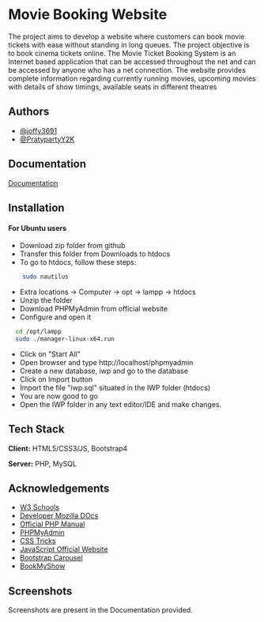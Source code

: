 
# Movie Booking Website

The project aims to develop a website where customers can book movie tickets with ease
without standing in long queues. The project objective is to book cinema tickets online. The
Movie Ticket Booking System is an Internet based application that can be accessed throughout
the net and can be accessed by anyone who has a net connection. The website provides
complete information regarding currently running movies, upcoming movies with details of
show timings, available seats in different theatres


## Authors

- [@joffy3691](https://github.com/joffy3691)
- [@PratypartyY2K](https://github.com/PratypartyY2K)

  
## Documentation

[Documentation](https://docs.google.com/document/d/1qtuP2xXJE-r_EYuIAuRk8V6CK2BD5U57k2YN25-YV6w/edit?usp=sharing)

  
## Installation 

#### For Ubuntu users
 - Download zip folder from github
 - Transfer this folder from Downloads to htdocs
 - To go to htdocs, follow these steps:
```bash
    sudo nautilus
```
 - Extra locations -> Computer -> opt -> lampp -> htdocs
 - Unzip the folder
 - Download PHPMyAdmin from official website
 - Configure and open it

```bash 
  cd /opt/lampp
  sudo ./manager-linux-x64.run
```
 - Click on "Start All"
 - Open browser and type http://localhost/phpmyadmin
 - Create a new database, iwp and go to the database
 - Click on Import button
 - Import the file "iwp.sql" situated in the IWP folder (htdocs)
 - You are now good to go
 - Open the IWP folder in any text editor/IDE and make changes.
    
## Tech Stack

**Client:** HTML5/CSS3/JS, Bootstrap4

**Server:** PHP, MySQL

  
## Acknowledgements

 - [W3 Schools](https://www.w3schools.com/)
 - [Developer Mozilla DOcs](https://developer.mozilla.org/en-US/)
 - [Official PHP Manual](https://www.php.net/manual/en/index.php)
 - [PHPMyAdmin](https://www.phpmyadmin.net/)
 - [CSS Tricks](https://css-tricks.com/)
 - [JavaScript Official Website](https://www.javascript.com/)
 - [Bootstrap Carousel](https://getbootstrap.com/docs/4.0/components/carousel/)
 - [BookMyShow](https://bookmyshow.com/)

  
## Screenshots

Screenshots are present in the Documentation provided.
  
